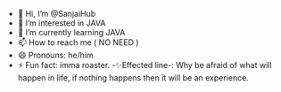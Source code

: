 - 👋 Hi, I’m @SanjaiHub
- 👀 I’m interested in JAVA
- 🌱 I’m currently learning JAVA
- 📫 How to reach me ( NO NEED )
- 😄 Pronouns: he/him
- ⚡ Fun fact: imma roaster.
-✨Effected line-: Why be afraid of what will happen in life, if nothing happens then it will be an experience.

<!---
SanjaiHub/SanjaiHub is a ✨ special ✨ repository because its `README.md` (this file) appears on your GitHub profile.
You can click the Preview link to take a look at your changes.
--->
